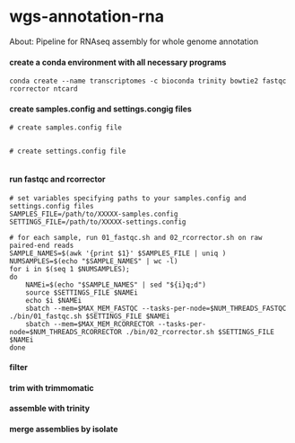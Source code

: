 # wgs-annotation-rna
About: Pipeline for RNAseq assembly for whole genome annotation


#### create a conda environment with all necessary programs
``` conda create --name transcriptomes -c bioconda trinity bowtie2 fastqc rcorrector ntcard ```

#### create samples.config and settings.congig files

```
# create samples.config file


# create settings.config file
 

```

#### run fastqc and rcorrector

```
# set variables specifying paths to your samples.config and settings.config files
SAMPLES_FILE=/path/to/XXXXX-samples.config
SETTINGS_FILE=/path/to/XXXXX-settings.config

# for each sample, run 01_fastqc.sh and 02_rcorrector.sh on raw paired-end reads
SAMPLE_NAMES=$(awk '{print $1}' $SAMPLES_FILE | uniq )
NUMSAMPLES=$(echo "$SAMPLE_NAMES" | wc -l)
for i in $(seq 1 $NUMSAMPLES);
do
	NAMEi=$(echo "$SAMPLE_NAMES" | sed "${i}q;d")
	source $SETTINGS_FILE $NAMEi
	echo $i $NAMEi
	sbatch --mem=$MAX_MEM_FASTQC --tasks-per-node=$NUM_THREADS_FASTQC ./bin/01_fastqc.sh $SETTINGS_FILE $NAMEi
	sbatch --mem=$MAX_MEM_RCORRECTOR --tasks-per-node=$NUM_THREADS_RCORRECTOR ./bin/02_rcorrector.sh $SETTINGS_FILE $NAMEi
done
```

#### filter



#### trim with trimmomatic



#### assemble with trinity



#### merge assemblies by isolate





